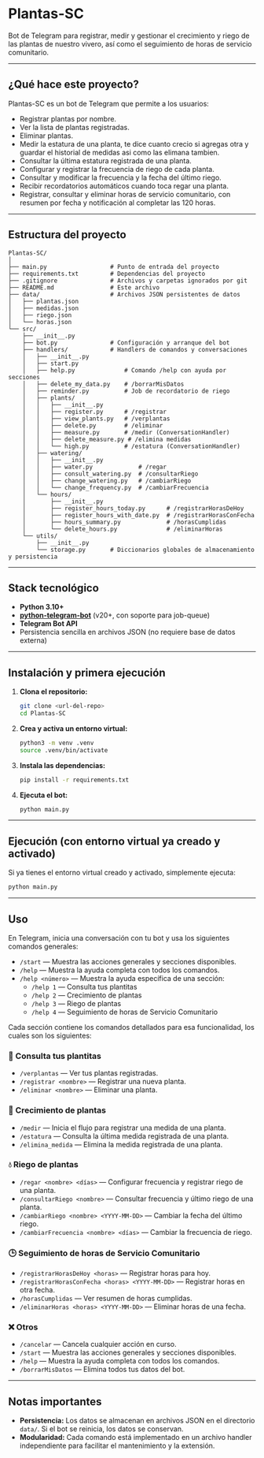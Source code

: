 # Plantas-SC

Bot de Telegram para registrar, medir y gestionar el crecimiento y riego de las plantas de nuestro vivero, así como el seguimiento de horas de servicio comunitario.

---

## ¿Qué hace este proyecto?

Plantas-SC es un bot de Telegram que permite a los usuarios:
- Registrar plantas por nombre.
- Ver la lista de plantas registradas.
- Eliminar plantas.
- Medir la estatura de una planta, te dice cuanto crecio si agregas otra y guardar el historial de medidas asi como las elimana tambien.
- Consultar la última estatura registrada de una planta.
- Configurar y registrar la frecuencia de riego de cada planta.
- Consultar y modificar la frecuencia y la fecha del último riego.
- Recibir recordatorios automáticos cuando toca regar una planta.
- Registrar, consultar y eliminar horas de servicio comunitario, con resumen por fecha y notificación al completar las 120 horas.

---

## Estructura del proyecto

```
Plantas-SC/
│
├── main.py                  # Punto de entrada del proyecto
├── requirements.txt         # Dependencias del proyecto
├── .gitignore               # Archivos y carpetas ignorados por git
├── README.md                # Este archivo
├── data/                    # Archivos JSON persistentes de datos
│   ├── plantas.json
│   ├── medidas.json
│   ├── riego.json
│   └── horas.json
└── src/
    ├── __init__.py
    ├── bot.py               # Configuración y arranque del bot
    ├── handlers/            # Handlers de comandos y conversaciones
    │   ├── __init__.py
    │   ├── start.py
    │   ├── help.py              # Comando /help con ayuda por secciones
    │   ├── delete_my_data.py    # /borrarMisDatos
    │   ├── reminder.py          # Job de recordatorio de riego
    │   ├── plants/
    │   │   ├── __init__.py
    │   │   ├── register.py      # /registrar
    │   │   ├── view_plants.py   # /verplantas
    │   │   ├── delete.py        # /eliminar
    │   │   ├── measure.py       # /medir (ConversationHandler)
    │   │   ├── delete_measure.py # /elimina medidas
    │   │   └── high.py          # /estatura (ConversationHandler)
    │   ├── watering/
    │   │   ├── __init__.py
    │   │   ├── water.py             # /regar
    │   │   ├── consult_watering.py  # /consultarRiego
    │   │   ├── change_watering.py   # /cambiarRiego
    │   │   └── change_frequency.py  # /cambiarFrecuencia
    │   └── hours/
    │       ├── __init__.py
    │       ├── register_hours_today.py      # /registrarHorasDeHoy
    │       ├── register_hours_with_date.py  # /registrarHorasConFecha
    │       ├── hours_summary.py             # /horasCumplidas
    │       └── delete_hours.py              # /eliminarHoras
    └── utils/
        ├── __init__.py
        └── storage.py       # Diccionarios globales de almacenamiento y persistencia
```

---

## Stack tecnológico

- **Python 3.10+**
- **[python-telegram-bot](https://python-telegram-bot.org/)** (v20+, con soporte para job-queue)
- **Telegram Bot API**
- Persistencia sencilla en archivos JSON (no requiere base de datos externa)

---

## Instalación y primera ejecución

1. **Clona el repositorio:**
   ```bash
   git clone <url-del-repo>
   cd Plantas-SC
   ```

2. **Crea y activa un entorno virtual:**
   ```bash
   python3 -m venv .venv
   source .venv/bin/activate
   ```

3. **Instala las dependencias:**
   ```bash
   pip install -r requirements.txt
   ```

5. **Ejecuta el bot:**
   ```bash
   python main.py
   ```

---

## Ejecución (con entorno virtual ya creado y activado)

Si ya tienes el entorno virtual creado y activado, simplemente ejecuta:

```bash
python main.py
```

---

## Uso

En Telegram, inicia una conversación con tu bot y usa los siguientes comandos generales:

- `/start` — Muestra las acciones generales y secciones disponibles.
- `/help` — Muestra la ayuda completa con todos los comandos.
- `/help <número>` — Muestra la ayuda específica de una sección:
  - `/help 1` — Consulta tus plantitas
  - `/help 2` — Crecimiento de plantas
  - `/help 3` — Riego de plantas
  - `/help 4` — Seguimiento de horas de Servicio Comunitario

Cada sección contiene los comandos detallados para esa funcionalidad, los cuales son los siguientes:


### 🍃 Consulta tus plantitas
- `/verplantas` — Ver tus plantas registradas.
- `/registrar <nombre>` — Registrar una nueva planta.
- `/eliminar <nombre>` — Eliminar una planta.

### 🌱 Crecimiento de plantas
- `/medir` — Inicia el flujo para registrar una medida de una planta.
- `/estatura` — Consulta la última medida registrada de una planta.
- `/elimina_medida` — Elimina la medida registrada de una planta.

### 💧 Riego de plantas
- `/regar <nombre> <días>` — Configurar frecuencia y registrar riego de una planta.
- `/consultarRiego <nombre>` — Consultar frecuencia y último riego de una planta.
- `/cambiarRiego <nombre> <YYYY-MM-DD>` — Cambiar la fecha del último riego.
- `/cambiarFrecuencia <nombre> <días>` — Cambiar la frecuencia de riego.

### 🕒 Seguimiento de horas de Servicio Comunitario
- `/registrarHorasDeHoy <horas>` — Registrar horas para hoy.
- `/registrarHorasConFecha <horas> <YYYY-MM-DD>` — Registrar horas en otra fecha.
- `/horasCumplidas` — Ver resumen de horas cumplidas.
- `/eliminarHoras <horas> <YYYY-MM-DD>` — Eliminar horas de una fecha.

### ❌ Otros
- `/cancelar` — Cancela cualquier acción en curso.
- `/start` — Muestra las acciones generales y secciones disponibles.
- `/help` — Muestra la ayuda completa con todos los comandos.
- `/borrarMisDatos` — Elimina todos tus datos del bot.

---

## Notas importantes

- **Persistencia:** Los datos se almacenan en archivos JSON en el directorio `data/`. Si el bot se reinicia, los datos se conservan.
- **Modularidad:** Cada comando está implementado en un archivo handler independiente para facilitar el mantenimiento y la extensión.